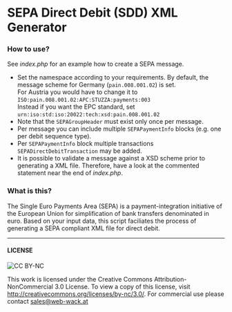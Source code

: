 SEPA Direct Debit (SDD) XML Generator
====================================

### How to use?

See *index.php* for an example how to create a SEPA message. 
  * Set the namespace according to your requirements. By default, the message scheme for Germany (`pain.008.001.02`) is set.<br>
  For Austria you would have to change it to `ISO:pain.008.001.02:APC:STUZZA:payments:003`<br>
  Instead if you want the EPC standard, set `urn:iso:std:iso:20022:tech:xsd:pain.008.001.02`
  * Note that the `SEPAGroupHeader` must exist only once per message.
  * Per message you can include multiple `SEPAPaymentInfo` blocks (e.g. one per debit sequence type).
  * Per `SEPAPaymentInfo` block multiple transactions `SEPADirectDebitTransaction` may be added.
  * It is possible to validate a message against a XSD scheme prior to generating a XML file. Therefore, have a look at the 
  commented statement near the end of *index.php*.

### What is this?

The Single Euro Payments Area (SEPA) is a payment-integration initiative of the European Union for simplification of bank transfers denominated in euro.
Based on your input data, this script faciliates the process of generating a SEPA compliant XML file for direct debit.

---

#### LICENSE

![CC BY-NC](http://i.creativecommons.org/l/by-nc/3.0/88x31.png)

This work is licensed under the Creative Commons Attribution-NonCommercial 3.0 License. To view a copy of this license, visit http://creativecommons.org/licenses/by-nc/3.0/.
For commercial use please contact sales@web-wack.at
